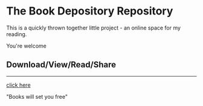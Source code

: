 # The Book Depository Repository 
This is a quickly thrown together little project - an online space for my reading. 

You're welcome 

## Download/View/Read/Share 

---


[click here](/pdfs.md)

"Books will set you free"




